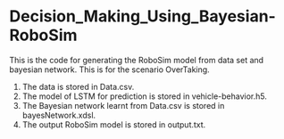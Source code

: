 # Decision_Making_Using_Bayesian-RoboSim

This is the code for generating the RoboSim model from data set and bayesian network.
This is for the scenario OverTaking.

1. The data is stored in Data.csv.
2. The model of LSTM for prediction is stored in vehicle-behavior.h5.
3. The Bayesian network learnt from Data.csv is stored in bayesNetwork.xdsl.
4. The output RoboSim model is stored in output.txt.

